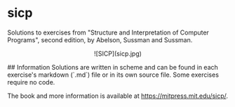 # sicp
Solutions to exercises from "Structure and Interpretation of Computer Programs", second edition, by Abelson, Sussman and Sussman.
<p align="center">
![SICP](sicp.jpg)
</p>
## Information
Solutions are written in scheme and can be found in each exercise's markdown (`.md`) file or in its own source file. Some exercises require no code. 

The book and more information is available at <https://mitpress.mit.edu/sicp/>.

